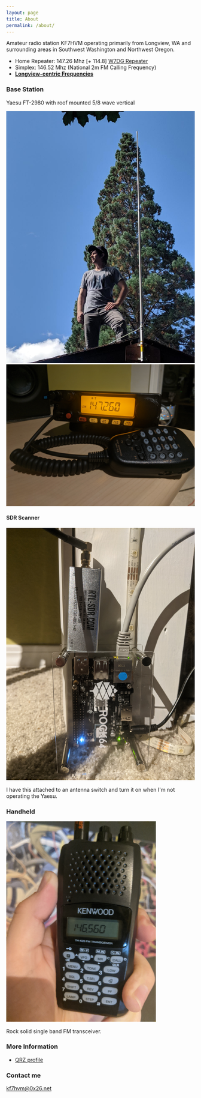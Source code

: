 ```yaml
---
layout: page
title: About
permalink: /about/
---
```


Amateur radio station KF7HVM operating primarily from Longview, WA and surrounding areas in
Southwest Washington and Northwest Oregon.

* Home Repeater: 147.26 Mhz \[+ 114.8\] [W7DG Repeater](http://www.w7dg.org/w7dgreference.html)
* Simplex: 146.52 Mhz (National 2m FM Calling Frequency)
* [**Longview-centric Frequencies**](posts/2020-09-22-longview-centric-frequencies.md)

### Base Station

Yaesu FT-2980 with roof mounted 5/8 wave vertical

<img src="/images/antenna_roof.jpg" alt="me standing on my roof next to the 2m vertical">
<img src="/images/yaesu-ft2980.jpg" alt="yaesu FT-2980">

#### SDR Scanner

<img src="/images/rtl-sdr.jpg" alt="rtl-sdr plugged into rock64">

I have this attached to an antenna switch and turn it on when I'm not operating the Yaesu.

### Handheld

<img src="/images/kenwood-th-k20a.jpg" alt="kenwood th-k20a" width=400>

Rock solid single band FM transceiver.


### More Information

* [QRZ profile](https://www.qrz.com/db/KF7HVM)

### Contact me

[kf7hvm@0x26.net](mailto:kf7hvm@0x26.net)
